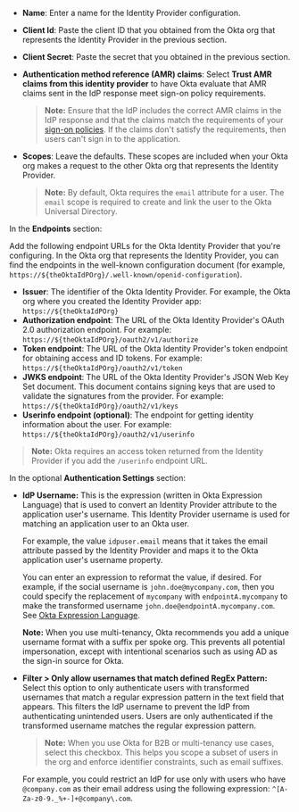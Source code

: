 * **Name**: Enter a name for the Identity Provider configuration.
* **Client Id**: Paste the client ID that you obtained from the Okta org that represents the Identity Provider in the previous section.
* **Client Secret**: Paste the secret that you obtained in the previous section.
* **Authentication method reference (AMR) claims**: Select **Trust AMR claims from this identity provider** to have Okta evaluate that AMR claims sent in the IdP response meet sign-on policy requirements. <ApiLifecycle access="ea" />

    > **Note:** Ensure that the IdP includes the correct AMR claims in the IdP response and that the claims match the requirements of your [sign-on policies](/docs/guides/configure-signon-policy/main/). If the claims don't satisfy the requirements, then users can't sign in to the application.

* **Scopes**: Leave the defaults. These scopes are included when your Okta org makes a request to the other Okta org that represents the Identity Provider.

    > **Note:** By default, Okta requires the `email` attribute for a user. The `email` scope is required to create and link the user to the Okta Universal Directory.

In the **Endpoints** section:

Add the following endpoint URLs for the Okta Identity Provider that you're configuring. In the Okta org that represents the Identity Provider, you can find the endpoints in the well-known configuration document (for example, `https://${theOktaIdPOrg}/.well-known/openid-configuration`).

* **Issuer**: The identifier of the Okta Identity Provider. For example, the Okta org where you created the Identity Provider app: `https://${theOktaIdPOrg}`
* **Authorization endpoint**: The URL of the Okta Identity Provider's OAuth 2.0 authorization endpoint. For example: `https://${theOktaIdPOrg}/oauth2/v1/authorize`
* **Token endpoint**: The URL of the Okta Identity Provider's token endpoint for obtaining access and ID tokens. For example: `https://${theOktaIdPOrg}/oauth2/v1/token`
* **JWKS endpoint**: The URL of the Okta Identity Provider's JSON Web Key Set document. This document contains signing keys that are used to validate the signatures from the provider. For example: `https://${theOktaIdPOrg}/oauth2/v1/keys`
* **Userinfo endpoint (optional)**: The endpoint for getting identity information about the user. For example: `https://${theOktaIdPOrg}/oauth2/v1/userinfo`

> **Note:** Okta requires an access token returned from the Identity Provider if you add the `/userinfo` endpoint URL.

In the optional **Authentication Settings** section:

* **IdP Username:** This is the expression (written in Okta Expression Language) that is used to convert an Identity Provider attribute to the application user's username. This Identity Provider username is used for matching an application user to an Okta user.

    For example, the value `idpuser.email` means that it takes the email attribute passed by the Identity Provider and maps it to the Okta application user's username property.

    You can enter an expression to reformat the value, if desired. For example, if the social username is `john.doe@mycompany.com`, then you could specify the replacement of `mycompany` with `endpointA.mycompany` to make the transformed username `john.doe@endpointA.mycompany.com`. See [Okta Expression Language](/docs/reference/okta-expression-language/).

    **Note:** When you use multi-tenancy, Okta recommends you add a unique username format with a suffix per spoke org. This prevents all potential impersonation, except with intentional scenarios such as using AD as the sign-in source for Okta.

* **Filter > Only allow usernames that match defined RegEx Pattern:** Select this option to only authenticate users with transformed usernames that match a regular expression pattern in the text field that appears. This filters the IdP username to prevent the IdP from authenticating unintended users. Users are only authenticated if the transformed username matches the regular expression pattern.

    > **Note:** When you use Okta for B2B or multi-tenancy use cases, select this checkbox. This helps you scope a subset of users in the org and enforce identifier constraints, such as email suffixes.

    For example, you could restrict an IdP for use only with users who have `@company.com` as their email address using the following expression: `^[A-Za-z0-9._%+-]+@company\.com`.
